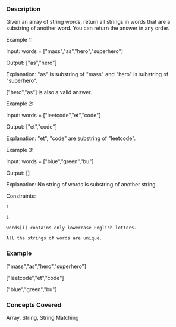 ### Description
Given an array of string words, return all strings in words that are a substring of another word. You can return the answer in any order.

Example 1:

Input: words = ["mass","as","hero","superhero"]
Output: ["as","hero"]
Explanation: "as" is substring of "mass" and "hero" is substring of "superhero".
["hero","as"] is also a valid answer.

Example 2:

Input: words = ["leetcode","et","code"]
Output: ["et","code"]
Explanation: "et", "code" are substring of "leetcode".

Example 3:

Input: words = ["blue","green","bu"]
Output: []
Explanation: No string of words is substring of another string.

Constraints:

	1 
	1 
	words[i] contains only lowercase English letters.
	All the strings of words are unique.

### Example
["mass","as","hero","superhero"]
["leetcode","et","code"]
["blue","green","bu"]

### Concepts Covered
Array, String, String Matching
